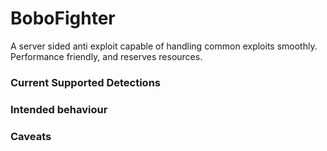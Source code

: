 # BoboFighter

A server sided anti exploit capable of handling common exploits smoothly. Performance friendly, and reserves resources. 

### Current Supported Detections

### Intended behaviour

### Caveats
